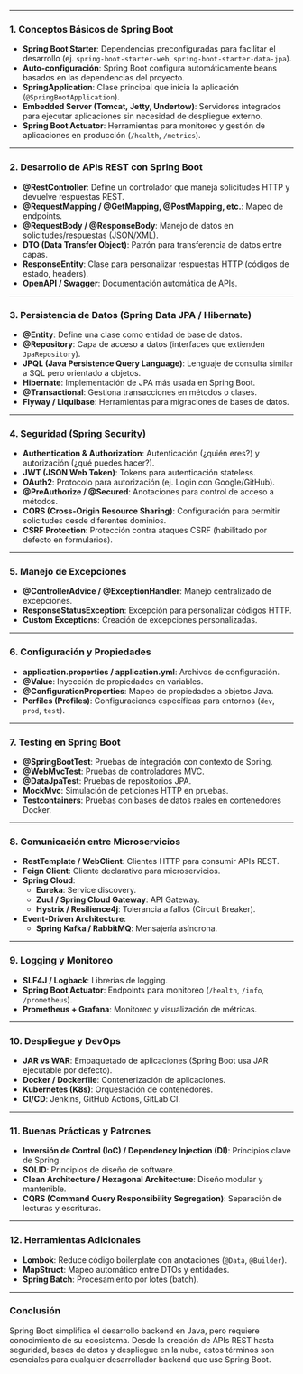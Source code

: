 
---

### **1. Conceptos Básicos de Spring Boot**  
- **Spring Boot Starter**: Dependencias preconfiguradas para facilitar el desarrollo (ej. `spring-boot-starter-web`, `spring-boot-starter-data-jpa`).  
- **Auto-configuración**: Spring Boot configura automáticamente beans basados en las dependencias del proyecto.  
- **SpringApplication**: Clase principal que inicia la aplicación (`@SpringBootApplication`).  
- **Embedded Server (Tomcat, Jetty, Undertow)**: Servidores integrados para ejecutar aplicaciones sin necesidad de despliegue externo.  
- **Spring Boot Actuator**: Herramientas para monitoreo y gestión de aplicaciones en producción (`/health`, `/metrics`).  

---

### **2. Desarrollo de APIs REST con Spring Boot**  
- **@RestController**: Define un controlador que maneja solicitudes HTTP y devuelve respuestas REST.  
- **@RequestMapping / @GetMapping, @PostMapping, etc.**: Mapeo de endpoints.  
- **@RequestBody / @ResponseBody**: Manejo de datos en solicitudes/respuestas (JSON/XML).  
- **DTO (Data Transfer Object)**: Patrón para transferencia de datos entre capas.  
- **ResponseEntity**: Clase para personalizar respuestas HTTP (códigos de estado, headers).  
- **OpenAPI / Swagger**: Documentación automática de APIs.  

---

### **3. Persistencia de Datos (Spring Data JPA / Hibernate)**  
- **@Entity**: Define una clase como entidad de base de datos.  
- **@Repository**: Capa de acceso a datos (interfaces que extienden `JpaRepository`).  
- **JPQL (Java Persistence Query Language)**: Lenguaje de consulta similar a SQL pero orientado a objetos.  
- **Hibernate**: Implementación de JPA más usada en Spring Boot.  
- **@Transactional**: Gestiona transacciones en métodos o clases.  
- **Flyway / Liquibase**: Herramientas para migraciones de bases de datos.  

---

### **4. Seguridad (Spring Security)**  
- **Authentication & Authorization**: Autenticación (¿quién eres?) y autorización (¿qué puedes hacer?).  
- **JWT (JSON Web Token)**: Tokens para autenticación stateless.  
- **OAuth2**: Protocolo para autorización (ej. Login con Google/GitHub).  
- **@PreAuthorize / @Secured**: Anotaciones para control de acceso a métodos.  
- **CORS (Cross-Origin Resource Sharing)**: Configuración para permitir solicitudes desde diferentes dominios.  
- **CSRF Protection**: Protección contra ataques CSRF (habilitado por defecto en formularios).  

---

### **5. Manejo de Excepciones**  
- **@ControllerAdvice / @ExceptionHandler**: Manejo centralizado de excepciones.  
- **ResponseStatusException**: Excepción para personalizar códigos HTTP.  
- **Custom Exceptions**: Creación de excepciones personalizadas.  

---

### **6. Configuración y Propiedades**  
- **application.properties / application.yml**: Archivos de configuración.  
- **@Value**: Inyección de propiedades en variables.  
- **@ConfigurationProperties**: Mapeo de propiedades a objetos Java.  
- **Perfiles (Profiles)**: Configuraciones específicas para entornos (`dev`, `prod`, `test`).  

---

### **7. Testing en Spring Boot**  
- **@SpringBootTest**: Pruebas de integración con contexto de Spring.  
- **@WebMvcTest**: Pruebas de controladores MVC.  
- **@DataJpaTest**: Pruebas de repositorios JPA.  
- **MockMvc**: Simulación de peticiones HTTP en pruebas.  
- **Testcontainers**: Pruebas con bases de datos reales en contenedores Docker.  

---

### **8. Comunicación entre Microservicios**  
- **RestTemplate / WebClient**: Clientes HTTP para consumir APIs REST.  
- **Feign Client**: Cliente declarativo para microservicios.  
- **Spring Cloud**:  
  - **Eureka**: Service discovery.  
  - **Zuul / Spring Cloud Gateway**: API Gateway.  
  - **Hystrix / Resilience4j**: Tolerancia a fallos (Circuit Breaker).  
- **Event-Driven Architecture**:  
  - **Spring Kafka / RabbitMQ**: Mensajería asíncrona.  

---

### **9. Logging y Monitoreo**  
- **SLF4J / Logback**: Librerías de logging.  
- **Spring Boot Actuator**: Endpoints para monitoreo (`/health`, `/info`, `/prometheus`).  
- **Prometheus + Grafana**: Monitoreo y visualización de métricas.  

---

### **10. Despliegue y DevOps**  
- **JAR vs WAR**: Empaquetado de aplicaciones (Spring Boot usa JAR ejecutable por defecto).  
- **Docker / Dockerfile**: Contenerización de aplicaciones.  
- **Kubernetes (K8s)**: Orquestación de contenedores.  
- **CI/CD**: Jenkins, GitHub Actions, GitLab CI.  

---

### **11. Buenas Prácticas y Patrones**  
- **Inversión de Control (IoC) / Dependency Injection (DI)**: Principios clave de Spring.  
- **SOLID**: Principios de diseño de software.  
- **Clean Architecture / Hexagonal Architecture**: Diseño modular y mantenible.  
- **CQRS (Command Query Responsibility Segregation)**: Separación de lecturas y escrituras.  

---

### **12. Herramientas Adicionales**  
- **Lombok**: Reduce código boilerplate con anotaciones (`@Data`, `@Builder`).  
- **MapStruct**: Mapeo automático entre DTOs y entidades.  
- **Spring Batch**: Procesamiento por lotes (batch).  

---

### **Conclusión**  
Spring Boot simplifica el desarrollo backend en Java, pero requiere conocimiento de su ecosistema. Desde la creación de APIs REST hasta seguridad, bases de datos y despliegue en la nube, estos términos son esenciales para cualquier desarrollador backend que use Spring Boot.  

